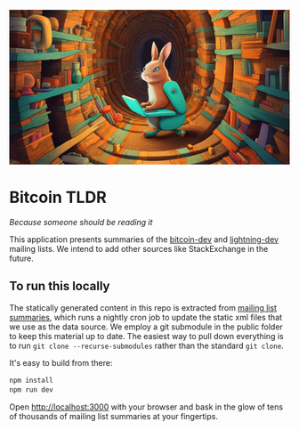 ![Bitcoin TLDR](./public/images/rabbit_landscape.jpg)

# Bitcoin TLDR

_Because someone should be reading it_

This application presents summaries of the [bitcoin-dev](https://lists.linuxfoundation.org/pipermail/bitcoin-dev/) and [lightning-dev](https://lists.linuxfoundation.org/pipermail/lightning-dev/) mailing lists. We intend to add other sources like StackExchange in the future.

## To run this locally

The statically generated content in this repo is extracted from [mailing list summaries](https://github.com/bitcoinsearch/mailing-list-summaries), which runs a nightly cron job to update the static xml files that we use as the data source. We employ a git submodule in the public folder to keep this material up to date. The easiest way to pull down everything is to run `git clone --recurse-submodules` rather than the standard `git clone`.

It's easy to build from there:

```bash
npm install
npm run dev
```

Open [http://localhost:3000](http://localhost:3000) with your browser and bask in the glow of tens of thousands of mailing list summaries at your fingertips.
